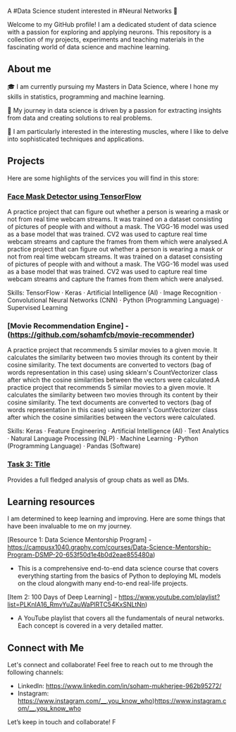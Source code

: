 A #Data Science student interested in #Neural Networks 🧠

Welcome to my GitHub profile! I am a dedicated student of data science with a passion for exploring and applying neurons. This repository is a collection of my projects, experiments and teaching materials in the fascinating world of data science and machine learning.

## About me

🎓 I am currently pursuing my Masters in Data Science, where I hone my skills in statistics, programming and machine learning.

🚀 My journey in data science is driven by a passion for extracting insights from data and creating solutions to real problems.

🌟 I am particularly interested in the interesting muscles, where I like to delve into sophisticated techniques and applications.

## Projects

Here are some highlights of the services you will find in this store:

### [Face Mask Detector using TensorFlow]([link-to-task-1](https://github.com/sohamfcb/face-mask-detector))
A practice project that can figure out whether a person is wearing a mask or not from real time webcam streams. It was trained on a dataset consisting of pictures of people with and without a mask. The VGG-16 model was used as a base model that was trained. CV2 was used to capture real time webcam streams and capture the frames from them which were analysed.A practice project that can figure out whether a person is wearing a mask or not from real time webcam streams. It was trained on a dataset consisting of pictures of people with and without a mask. The VGG-16 model was used as a base model that was trained. CV2 was used to capture real time webcam streams and capture the frames from them which were analysed.

Skills: TensorFlow · Keras · Artificial Intelligence (AI) · Image Recognition · Convolutional Neural Networks (CNN) · Python (Programming Language) · Supervised Learning

### [Movie Recommendation Engine] - (https://github.com/sohamfcb/movie-recommender)
A practice project that recommends 5 similar movies to a given movie. It calculates the similarity between two movies through its content by their cosine similarity. The text documents are converted to vectors (bag of words representation in this case) using sklearn's CountVectorizer class after which the cosine similarities between the vectors were calculated.A practice project that recommends 5 similar movies to a given movie. It calculates the similarity between two movies through its content by their cosine similarity. The text documents are converted to vectors (bag of words representation in this case) using sklearn's CountVectorizer class after which the cosine similarities between the vectors were calculated.

 Skills: Keras · Feature Engineering · Artificial Intelligence (AI) · Text Analytics · Natural Language Processing (NLP) · Machine Learning · Python (Programming Language) · Pandas (Software) 

### [Task 3: Title]([Link-Task-3](https://github.com/sohamfcb/whatsapp-chat-analyzer-project))
Provides a full fledged analysis of group chats as well as DMs. 

## Learning resources

I am determined to keep learning and improving. Here are some things that have been invaluable to me on my journey.

[Resource 1: Data Science Mentorship Program] - https://campusx1040.graphy.com/courses/Data-Science-Mentorship-Program-DSMP-20-653f50d1e4b0d2eae855480a) 
- This is a comprehensive end-to-end data science course that covers everything starting from the basics of Python to deploying ML models on the cloud alongwith many end-to-end real-life projects.
  
[Item 2: 100 Days of Deep Learning] - https://www.youtube.com/playlist?list=PLKnIA16_RmvYuZauWaPlRTC54KxSNLtNn)
- A YouTube playlist that covers all the fundamentals of neural networks. Each concept is covered in a very detailed matter.

## Connect with Me

Let's connect and collaborate! Feel free to reach out to me through the following channels:

- LinkedIn: https://www.linkedin.com/in/soham-mukherjee-962b95272/
- Instagram: https://www.instagram.com/__.you_know_who)https://www.instagram.com/__.you_know_who


Let’s keep in touch and collaborate! F

